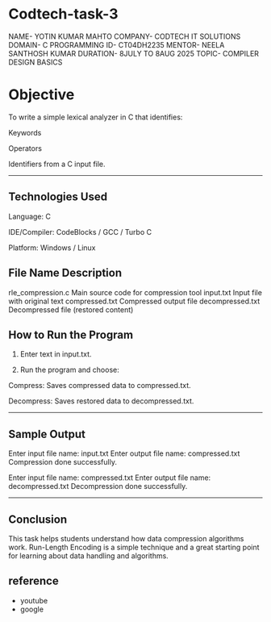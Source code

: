 # Codtech-task-3

NAME- YOTIN KUMAR MAHTO
COMPANY- CODTECH IT SOLUTIONS 
DOMAIN- C PROGRAMMING 
ID- CT04DH2235
MENTOR- NEELA SANTHOSH KUMAR
DURATION- 8JULY TO 8AUG 2025
TOPIC- COMPILER DESIGN BASICS


# Objective

To write a simple lexical analyzer in C that identifies:

Keywords

Operators

Identifiers
from a C input file.



---

## Technologies Used

Language: C

IDE/Compiler: CodeBlocks / GCC / Turbo C

Platform: Windows / Linux

## File Name	Description

rle_compression.c	Main source code for compression tool
input.txt	Input file with original text
compressed.txt	Compressed output file
decompressed.txt	Decompressed file (restored content)



## How to Run the Program

1. Enter text in input.txt.


2. Run the program and choose:

Compress: Saves compressed data to compressed.txt.

Decompress: Saves restored data to decompressed.txt.





---

## Sample Output

Enter input file name: input.txt
Enter output file name: compressed.txt
Compression done successfully.

Enter input file name: compressed.txt
Enter output file name: decompressed.txt
Decompression done successfully.


---

## Conclusion

This task helps students understand how data compression algorithms work. Run-Length Encoding is a simple technique and a great starting point for learning about data handling and algorithms.

## reference 
- youtube
- google
